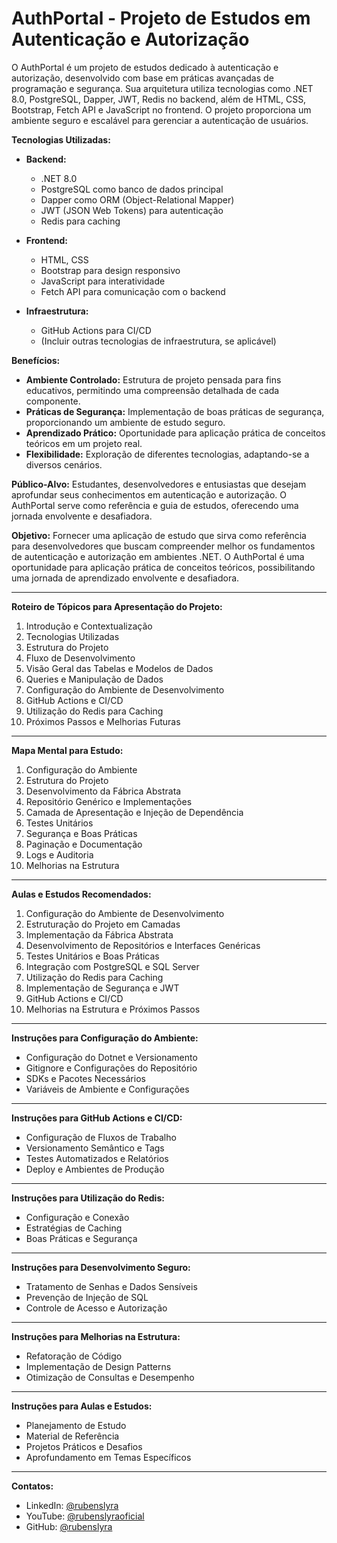 # AuthPortal - Projeto de Estudos em Autenticação e Autorização

O AuthPortal é um projeto de estudos dedicado à autenticação e autorização, desenvolvido com base em práticas avançadas de programação e segurança. Sua arquitetura utiliza tecnologias como .NET 8.0, PostgreSQL, Dapper, JWT, Redis no backend, além de HTML, CSS, Bootstrap, Fetch API e JavaScript no frontend. O projeto proporciona um ambiente seguro e escalável para gerenciar a autenticação de usuários.

**Tecnologias Utilizadas:**

- **Backend:**
  - .NET 8.0
  - PostgreSQL como banco de dados principal
  - Dapper como ORM (Object-Relational Mapper)
  - JWT (JSON Web Tokens) para autenticação
  - Redis para caching

- **Frontend:**
  - HTML, CSS
  - Bootstrap para design responsivo
  - JavaScript para interatividade
  - Fetch API para comunicação com o backend

- **Infraestrutura:**
  - GitHub Actions para CI/CD
  - (Incluir outras tecnologias de infraestrutura, se aplicável)

**Benefícios:**
- **Ambiente Controlado:** Estrutura de projeto pensada para fins educativos, permitindo uma compreensão detalhada de cada componente.
- **Práticas de Segurança:** Implementação de boas práticas de segurança, proporcionando um ambiente de estudo seguro.
- **Aprendizado Prático:** Oportunidade para aplicação prática de conceitos teóricos em um projeto real.
- **Flexibilidade:** Exploração de diferentes tecnologias, adaptando-se a diversos cenários.

**Público-Alvo:**
Estudantes, desenvolvedores e entusiastas que desejam aprofundar seus conhecimentos em autenticação e autorização. O AuthPortal serve como referência e guia de estudos, oferecendo uma jornada envolvente e desafiadora.

**Objetivo:**
Fornecer uma aplicação de estudo que sirva como referência para desenvolvedores que buscam compreender melhor os fundamentos de autenticação e autorização em ambientes .NET. O AuthPortal é uma oportunidade para aplicação prática de conceitos teóricos, possibilitando uma jornada de aprendizado envolvente e desafiadora.

---

**Roteiro de Tópicos para Apresentação do Projeto:**
1. Introdução e Contextualização
2. Tecnologias Utilizadas
3. Estrutura do Projeto
4. Fluxo de Desenvolvimento
5. Visão Geral das Tabelas e Modelos de Dados
6. Queries e Manipulação de Dados
7. Configuração do Ambiente de Desenvolvimento
8. GitHub Actions e CI/CD
9. Utilização do Redis para Caching
10. Próximos Passos e Melhorias Futuras

---

**Mapa Mental para Estudo:**
1. Configuração do Ambiente
2. Estrutura do Projeto
3. Desenvolvimento da Fábrica Abstrata
4. Repositório Genérico e Implementações
5. Camada de Apresentação e Injeção de Dependência
6. Testes Unitários
7. Segurança e Boas Práticas
8. Paginação e Documentação
9. Logs e Auditoria
10. Melhorias na Estrutura

---

**Aulas e Estudos Recomendados:**
1. Configuração do Ambiente de Desenvolvimento
2. Estruturação do Projeto em Camadas
3. Implementação da Fábrica Abstrata
4. Desenvolvimento de Repositórios e Interfaces Genéricas
5. Testes Unitários e Boas Práticas
6. Integração com PostgreSQL e SQL Server
7. Utilização do Redis para Caching
8. Implementação de Segurança e JWT
9. GitHub Actions e CI/CD
10. Melhorias na Estrutura e Próximos Passos

---

**Instruções para Configuração do Ambiente:**
- Configuração do Dotnet e Versionamento
- Gitignore e Configurações do Repositório
- SDKs e Pacotes Necessários
- Variáveis de Ambiente e Configurações

---

**Instruções para GitHub Actions e CI/CD:**
- Configuração de Fluxos de Trabalho
- Versionamento Semântico e Tags
- Testes Automatizados e Relatórios
- Deploy e Ambientes de Produção

---

**Instruções para Utilização do Redis:**
- Configuração e Conexão
- Estratégias de Caching
- Boas Práticas e Segurança

---

**Instruções para Desenvolvimento Seguro:**
- Tratamento de Senhas e Dados Sensíveis
- Prevenção de Injeção de SQL
- Controle de Acesso e Autorização

---

**Instruções para Melhorias na Estrutura:**
- Refatoração de Código
- Implementação de Design Patterns
- Otimização de Consultas e Desempenho

---

**Instruções para Aulas e Estudos:**
- Planejamento de Estudo
- Material de Referência
- Projetos Práticos e Desafios
- Aprofundamento em Temas Específicos

---

**Contatos:**
- LinkedIn: [@rubenslyra](https://www.linkedin.com/in/rubenslyra/)
- YouTube: [@rubenslyraoficial](https://www.youtube.com/@rubenslyraoficial)
- GitHub: [@rubenslyra](https://github.com/rubenslyra)

